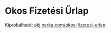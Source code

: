 # Okos Fizetési Űrlap

Kipróbálható: [okj.harka.com/okos-fizetesi-urlap](https://okj.harka.com/okos-fizetesi-urlap/)

